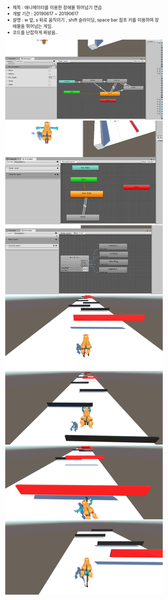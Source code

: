 + 제목 : 애니메이터를 이용한 장애물 뛰어넘기 연습
+ 개발 기간 : 20190617 ~ 20190617
+ 설명 : w 앞, s 뒤로 움직이기 , shift 슬라이딩, space bar 점프 키를 이용하여 장애물을 뛰어넘는 게임.
+ 코드를 난잡하게 짜놨음..

![실행화면](./1.PNG)
![실행화면](./2.PNG)
![실행화면](./3.PNG)
![실행화면](./4.PNG)
![실행화면](./5.PNG)
![실행화면](./6.PNG)
![실행화면](./7.PNG)
